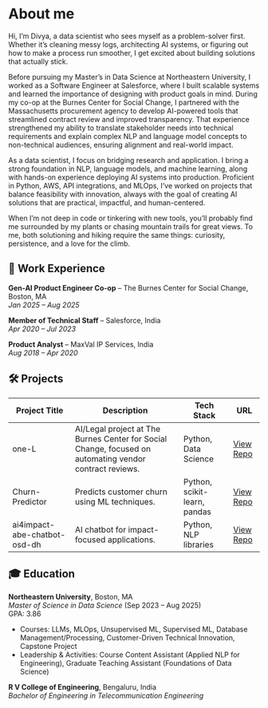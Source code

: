 # About me
Hi, I’m Divya, a data scientist who sees myself as a problem-solver first. Whether it’s cleaning messy logs, architecting AI systems, or figuring out how to make a process run smoother, I get excited about building solutions that actually stick.

Before pursuing my Master’s in Data Science at Northeastern University, I worked as a Software Engineer at Salesforce, where I built scalable systems and learned the importance of designing with product goals in mind. During my co-op at the Burnes Center for Social Change, I partnered with the Massachusetts procurement agency to develop AI-powered tools that streamlined contract review and improved transparency. That experience strengthened my ability to translate stakeholder needs into technical requirements and explain complex NLP and language model concepts to non-technical audiences, ensuring alignment and real-world impact.

As a data scientist, I focus on bridging research and application. I bring a strong foundation in NLP, language models, and machine learning, along with hands-on experience deploying AI systems into production. Proficient in Python, AWS, API integrations, and MLOps, I’ve worked on projects that balance feasibility with innovation, always with the goal of creating AI solutions that are practical, impactful, and human-centered.

When I’m not deep in code or tinkering with new tools, you’ll probably find me surrounded by my plants or chasing mountain trails for great views. To me, both solutioning and hiking require the same things: curiosity, persistence, and a love for the climb.

## 💼 Work Experience  

**Gen-AI Product Engineer Co-op** – The Burnes Center for Social Change, Boston, MA  
*Jan 2025 – Aug 2025*  

**Member of Technical Staff** – Salesforce, India  
*Apr 2020 – Jul 2023*  

**Product Analyst** – MaxVal IP Services, India  
*Aug 2018 – Apr 2020*  

## 🛠 Projects  

| Project Title | Description | Tech Stack | URL |
|---------------|-------------|------------|-----|
| one-L | AI/Legal project at The Burnes Center for Social Change, focused on automating vendor contract reviews. | Python, Data Science | [View Repo](https://github.com/The-Burnes-Center/one-L) |
| Churn-Predictor | Predicts customer churn using ML techniques. | Python, scikit-learn, pandas | [View Repo](https://github.com/divyahegde-07/Churn-Predictor) |
| ai4impact-abe-chatbot-osd-dh | AI chatbot for impact-focused applications. | Python, NLP libraries | [View Repo](https://github.com/divyahegde-07/ai4impact-abe-chatbot-osd-dh) |

## 🎓 Education  

**Northeastern University**, Boston, MA  
*Master of Science in Data Science* (Sep 2023 – Aug 2025)  
GPA: 3.86  
- Courses: LLMs, MLOps, Unsupervised ML, Supervised ML, Database Management/Processing, Customer-Driven Technical Innovation, Capstone     Project
- Leadership & Activities: Course Content Assistant (Applied NLP for Engineering), Graduate Teaching Assistant (Foundations of Data Science)  

**R V College of Engineering**, Bengaluru, India  
*Bachelor of Engineering in Telecommunication Engineering*
